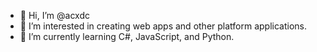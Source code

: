 - 👋 Hi, I’m @acxdc
- 👀 I’m interested in creating web apps and other platform applications.
- 🌱 I’m currently learning C#, JavaScript, and Python.


<!---
acxdc/acxdc is a ✨ special ✨ repository because its `README.md` (this file) appears on your GitHub profile.
You can click the Preview link to take a look at your changes.
--->
